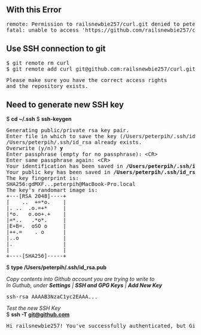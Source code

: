 <h2>With this Error</h2>
<pre>
remote: Permission to railsnewbie257/curl.git denied to peterpih.
fatal: unable to access 'https://github.com/railsnewbie257/curl.git/': The requested URL returned error: 403
</pre>

<h2>Use SSH connection to git</h2>
<pre>
$ git remote rm curl    
$ git remote add curl git@github.com:railsnewbie257/curl.git   
</pre>
<pre>
Please make sure you have the correct access rights
and the repository exists.
</pre>
<h2>Need to generate new SSH key</h2>
$ <b>cd ~/.ssh</b>    
$ <b>ssh-keygen</b>
<pre>
Generating public/private rsa key pair.
Enter file in which to save the key (/Users/peterpih/.ssh/id_rsa): 
/Users/peterpih/.ssh/id_rsa already exists.
Overwrite (y/n)? <b>y</b>
Enter passphrase (empty for no passphrase): &lt;CR&gt;
Enter same passphrase again: &lt;CR&gt;
Your identification has been saved in <b>/Users/peterpih/.ssh/id_rsa</b>.
Your public key has been saved in <b>/Users/peterpih/.ssh/id_rsa.pub</b>.
The key fingerprint is:
SHA256:gdMXF...peterpih@MacBook-Pro.local
The key's randomart image is:
+---[RSA 2048]----+
|    ..  +=*o.    |
|. ..  .o.=+*     |
|*o.   o.oo+.+    |
|=*..   .*o*.     |
|E+B=.  oSO o     |
|++.=    . o      |
|..o              |
|.                |
|                 |
+----[SHA256]-----+
</pre>

$ <b>type /Users/peterpih/.ssh/id_rsa.pub</b>   

<em>Copy contents into Github account you are trying to write to</em>   
<em>In Guthub, under <b>Settings</b> | <b>SSH and GPG Keys</b> | <b>Add New Key</b></em>
<pre>
ssh-rsa AAAAB3NzaC1yc2EAAA...
</pre>

<em>Test the new SSH Key</em>   
$ <b>ssh -T git@github.com</b>
<pre>
Hi railsnewbie257! You've successfully authenticated, but GitHub does not provide shell access.
</pre>



